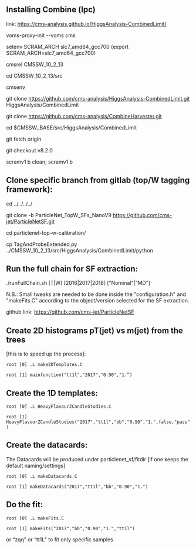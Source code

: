 Installing Combine (lpc)
------------------------
link: https://cms-analysis.github.io/HiggsAnalysis-CombinedLimit/

voms-proxy-init --voms cms

setenv SCRAM_ARCH slc7_amd64_gcc700   (export SCRAM_ARCH=slc7_amd64_gcc700)

cmsrel CMSSW_10_2_13

cd CMSSW_10_2_13/src

cmsenv

git clone https://github.com/cms-analysis/HiggsAnalysis-CombinedLimit.git HiggsAnalysis/CombinedLimit

git clone https://github.com/cms-analysis/CombineHarvester.git

cd $CMSSW_BASE/src/HiggsAnalysis/CombinedLimit

git fetch origin

git checkout v8.2.0

scramv1 b clean; scramv1 b 

Clone specific branch from gitlab (top/W tagging framework):
-----------------------------------------------------------
cd ../../../../

git clone -b ParticleNet_TopW_SFs_NanoV9 https://github.com/cms-jet/ParticleNetSF.git

cd particlenet-top-w-calibration/

cp TagAndProbeExtended.py ../CMSSW_10_2_13/src/HiggsAnalysis/CombinedLimit/python

Run the full chain for SF extraction:
------------------------------------

./runFullChain.sh  [T|W]  [2016|2017|2018]  ["Nominal"|"MD"]

N.B.: Small tweaks are needed to be done inside the "configuration.h" and "makeFits.C" according to the object/version selected for the SF extraction.

github link: https://github.com/cms-jet/ParticleNetSF

## Create 2D histograms pT(jet) vs m(jet) from the trees
 [this is to speed up the process]:

`root [0] .L make2DTemplates.C` 

`root [1] mainfunction("tt1l","2017","0.90","1.”)`

## Create the 1D templates:

`root [0] .L HeavyFlavourZCandleStudies.C` 

`root [1] HeavyFlavourZCandleStudies("2017","tt1l","bb","0.90","1.",false,"pass")`

## Create the datacards:
The Datacards will be produced under particlenet_sf/fitdir 
[if one keeps the default naming/settings]

`root [0] .L makeDatacards.C` 

`root [1] makeDatacards("2017","tt1l","bb","0.90","1.")`


## Do the fit:

`root [0] .L makeFits.C `

`root [1] makeFits("2017","bb","0.90","1.","tt1l")`

 or “zqq” or “tt1L” to fit only specific samples

